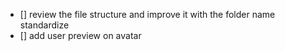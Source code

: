 - [] review the file structure and improve it with the folder name standardize
- [] add user preview on avatar
